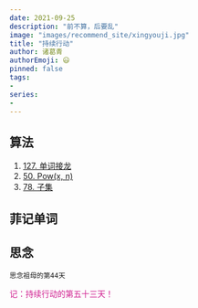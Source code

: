 ```yaml
---
date: 2021-09-25
description: "前不算，后要乱"
image: "images/recommend_site/xingyouji.jpg"
title: "持续行动"
author: 诸葛青
authorEmoji: 😃
pinned: false
tags:
- 
series:
-
---
```


## 算法
1. [127. 单词接龙](https://leetcode-cn.com/problems/word-ladder/)
2. [50. Pow(x, n)](https://leetcode-cn.com/problems/powx-n/)
3. [78. 子集](https://leetcode-cn.com/problems/subsets/)

## 菲记单词

## 思念
``思念祖母的第44天``


<font color=VioletRed>记：持续行动的第五十三天！</font>